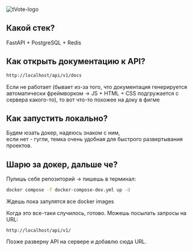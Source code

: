![tVote-logo]([https://i.imgur.com/sXmAHCS.png])
## Какой стек?
FastAPI + PostgreSQL + Redis

## Как открыть документацию к API?
```bash
http://localhost/api/v1/docs
```
Если не работает (бывает из-за того, что документация генерируется автоматически фреймворком -> JS + HTML + CSS подгружается с сервера какого-то), то вот что-то похожее на доку в фигме  

## Как запустить локально?  
Будем юзать докер, надеюсь знаком с ним,  
если нет - гугли, темка очень удобная для быстрого развертывания проектов.

## Шарю за докер, дальше че?  
Пулишь себе репозиторий -> пишешь в терминал:  
```bash
docker compose -f docker-compose-dev.yml up -d
```
Ждешь пока запулятся все docker images  

Когда это все-таки случилось, готово. Можешь посылать запросы на URL:
```
http://localhost/api/v1/
```

Позже разверну API на сервере и добавлю сюда URL.
